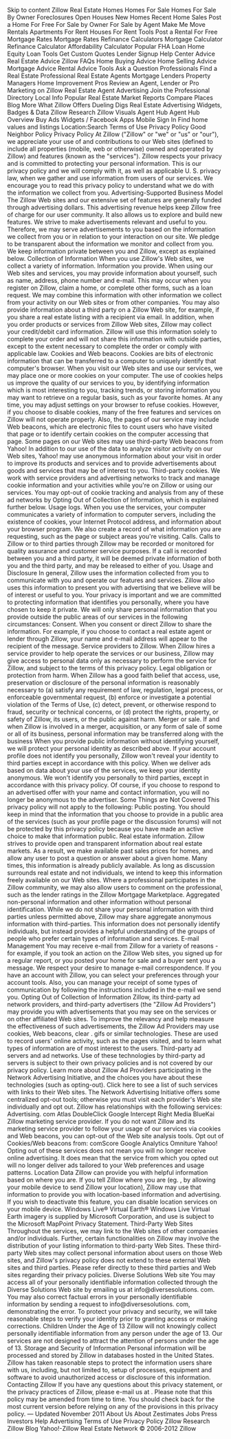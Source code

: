 Skip to content Zillow Real Estate Homes Homes For Sale Homes For Sale By Owner Foreclosures Open Houses New Homes Recent Home Sales Post a Home For Free For Sale by Owner For Sale by Agent Make Me Move Rentals Apartments For Rent Houses For Rent Tools Post a Rental For Free Mortgage Rates Mortgage Rates Refinance Calculators Mortgage Calculator Refinance Calculator Affordability Calculator Popular FHA Loan Home Equity Loan Tools Get Custom Quotes Lender Signup Help Center Advice Real Estate Advice Zillow FAQs Home Buying Advice Home Selling Advice Mortgage Advice Rental Advice Tools Ask a Question Professionals Find a Real Estate Professional Real Estate Agents Mortgage Lenders Property Managers Home Improvement Pros Review an Agent, Lender or Pro Marketing on Zillow Real Estate Agent Advertising Join the Professional Directory Local Info Popular Real Estate Market Reports Compare Places Blog More What Zillow Offers Dueling Digs Real Estate Advertising Widgets, Badges & Data Zillow Research Zillow Visuals Agent Hub Agent Hub Overview Buy Ads Widgets / Facebook Apps Mobile Sign In Find home values and listings Location:Search Terms of Use Privacy Policy Good Neighbor Policy Privacy Policy At Zillow ("Zillow" or "we" or "us" or "our"), we appreciate your use of and contributions to our Web sites (defined to include all properties (mobile, web or otherwise) owned and operated by Zillow) and features (known as the "services"). Zillow respects your privacy and is committed to protecting your personal information. This is our privacy policy and we will comply with it, as well as applicable U. S. privacy law, when we gather and use information from users of our services. We encourage you to read this privacy policy to understand what we do with the information we collect from you. Advertising-Supported Business Model The Zillow Web sites and our extensive set of features are generally funded through advertising dollars. This advertising revenue helps keep Zillow free of charge for our user community. It also allows us to explore and build new features. We strive to make advertisements relevant and useful to you. Therefore, we may serve advertisements to you based on the information we collect from you or in relation to your interaction on our site. We pledge to be transparent about the information we monitor and collect from you. We keep information private between you and Zillow, except as explained below. Collection of Information When you use Zillow's Web sites, we collect a variety of information. Information you provide. When using our Web sites and services, you may provide information about yourself, such as name, address, phone number and e-mail. This may occur when you register on Zillow, claim a home, or complete other forms, such as a loan request. We may combine this information with other information we collect from your activity on our Web sites or from other companies. You may also provide information about a third party on a Zillow Web site, for example, if you share a real estate listing with a recipient via email. In addition, when you order products or services from Zillow Web sites, Zillow may collect your credit/debit card information. Zillow will use this information solely to complete your order and will not share this information with outside parties, except to the extent necessary to complete the order or comply with applicable law. Cookies and Web beacons. Cookies are bits of electronic information that can be transferred to a computer to uniquely identify that computer's browser. When you visit our Web sites and use our services, we may place one or more cookies on your computer. The use of cookies helps us improve the quality of our services to you, by identifying information which is most interesting to you, tracking trends, or storing information you may want to retrieve on a regular basis, such as your favorite homes. At any time, you may adjust settings on your browser to refuse cookies. However, if you choose to disable cookies, many of the free features and services on Zillow will not operate properly. Also, the pages of our service may include Web beacons, which are electronic files to count users who have visited that page or to identify certain cookies on the computer accessing that page. Some pages on our Web sites may use third-party Web beacons from Yahoo! In addition to our use of the data to analyze visitor activity on our Web sites, Yahoo! may use anonymous information about your visit in order to improve its products and services and to provide advertisements about goods and services that may be of interest to you. Third-party cookies. We work with service providers and advertising networks to track and manage cookie information and your activities while you're on Zillow or using our services. You may opt-out of cookie tracking and analysis from any of these ad networks by Opting Out of Collection of Information, which is explained further below. Usage logs. When you use the services, your computer communicates a variety of information to computer servers, including the existence of cookies, your Internet Protocol address, and information about your browser program. We also create a record of what information you are requesting, such as the page or subject areas you're visiting. Calls. Calls to Zillow or to third parties through Zillow may be recorded or monitored for quality assurance and customer service purposes. If a call is recorded between you and a third party, it will be deemed private information of both you and the third party, and may be released to either of you. Usage and Disclosure In general, Zillow uses the information collected from you to communicate with you and operate our features and services. Zillow also uses this information to present you with advertising that we believe will be of interest or useful to you. Your privacy is important and we are committed to protecting information that identifies you personally, where you have chosen to keep it private. We will only share personal information that you provide outside the public areas of our services in the following circumstances: Consent. When you consent or direct Zillow to share the information. For example, if you choose to contact a real estate agent or lender through Zillow, your name and e-mail address will appear to the recipient of the message. Service providers to Zillow. When Zillow hires a service provider to help operate the services or our business, Zillow may give access to personal data only as necessary to perform the service for Zillow, and subject to the terms of this privacy policy. Legal obligation or protection from harm. When Zillow has a good faith belief that access, use, preservation or disclosure of the personal information is reasonably necessary to (a) satisfy any requirement of law, regulation, legal process, or enforceable governmental request, (b) enforce or investigate a potential violation of the Terms of Use, (c) detect, prevent, or otherwise respond to fraud, security or technical concerns, or (d) protect the rights, property, or safety of Zillow, its users, or the public against harm. Merger or sale. If and when Zillow is involved in a merger, acquisition, or any form of sale of some or all of its business, personal information may be transferred along with the business When you provide public information without identifying yourself, we will protect your personal identity as described above. If your account profile does not identify you personally, Zillow won't reveal your identity to third parties except in accordance with this policy. When we deliver ads based on data about your use of the services, we keep your identity anonymous. We won't identify you personally to third parties, except in accordance with this privacy policy. Of course, if you choose to respond to an advertised offer with your name and contact information, you will no longer be anonymous to the advertiser. Some Things are Not Covered This privacy policy will not apply to the following: Public posting. You should keep in mind that the information that you choose to provide in a public area of the services (such as your profile page or the discussion forums) will not be protected by this privacy policy because you have made an active choice to make that information public. Real estate information. Zillow strives to provide open and transparent information about real estate markets. As a result, we make available past sales prices for homes, and allow any user to post a question or answer about a given home. Many times, this information is already publicly available. As long as discussion surrounds real estate and not individuals, we intend to keep this information freely available on our Web sites. Where a professional participates in the Zillow community, we may also allow users to comment on the professional, such as the lender ratings in the Zillow Mortgage Marketplace. Aggregated non-personal information and other information without personal identification. While we do not share your personal information with third parties unless permitted above, Zillow may share aggregate anonymous information with third-parties. This information does not personally identify individuals, but instead provides a helpful understanding of the groups of people who prefer certain types of information and services. E-mail Management You may receive e-mail from Zillow for a variety of reasons - for example, if you took an action on the Zillow Web sites, you signed up for a regular report, or you posted your home for sale and a buyer sent you a message. We respect your desire to manage e-mail correspondence. If you have an account with Zillow, you can select your preferences through your account tools. Also, you can manage your receipt of some types of communication by following the instructions included in the e-mail we send you. Opting Out of Collection of Information Zillow, its third-party ad network providers, and third-party advertisers (the "Zillow Ad Providers") may provide you with advertisements that you may see on the services or on other affiliated Web sites. To improve the relevancy and help measure the effectiveness of such advertisements, the Zillow Ad Providers may use cookies, Web beacons, clear . gifs or similar technologies. These are used to record users' online activity, such as the pages visited, and to learn what types of information are of most interest to the users. Third-party ad servers and ad networks. Use of these technologies by third-party ad servers is subject to their own privacy policies and is not covered by our privacy policy. Learn more about Zillow Ad Providers participating in the Network Advertising Initiative, and the choices you have about these technologies (such as opting-out). Click here to see a list of such services with links to their Web sites. The Network Advertising Initiative offers some centralized opt-out tools; otherwise you must visit each provider's Web site individually and opt out. Zillow has relationships with the following services: Advertising. com Atlas DoubleClick Google Intercept Right Media BlueKai Zillow marketing service provider. If you do not want Zillow and its marketing service provider to follow your usage of our services via cookies and Web beacons, you can opt-out of the Web site analysis tools. Opt out of Cookies/Web beacons from: comScore Google Analytics Omniture Yahoo! Opting out of these services does not mean you will no longer receive online advertising. It does mean that the service from which you opted out will no longer deliver ads tailored to your Web preferences and usage patterns. Location Data Zillow can provide you with helpful information based on where you are. If you tell Zillow where you are (eg. , by allowing your mobile device to send Zillow your location), Zillow may use that information to provide you with location-based information and advertising. If you wish to deactivate this feature, you can disable location services on your mobile device. Windows Live® Virtual Earth® Windows Live Virtual Earth imagery is supplied by Microsoft Corporation, and use is subject to the Microsoft MapPoint Privacy Statement. Third-Party Web Sites Throughout the services, we may link to the Web sites of other companies and/or individuals. Further, certain functionalities on Zillow may involve the distribution of your listing information to third-party Web Sites. These third-party Web sites may collect personal information about users on those Web sites, and Zillow's privacy policy does not extend to these external Web sites and third parties. Please refer directly to these third parties and Web sites regarding their privacy policies. Diverse Solutions Web site You may access all of your personally identifiable information collected through the Diverse Solutions Web site by emailing us at info@diversesolutions. com. You may also correct factual errors in your personally identifiable information by sending a request to info@diversesolutions. com, demonstrating the error. To protect your privacy and security, we will take reasonable steps to verify your identity prior to granting access or making corrections. Children Under the Age of 13 Zillow will not knowingly collect personally identifiable information from any person under the age of 13. Our services are not designed to attract the attention of persons under the age of 13. Storage and Security of Information Personal information will be processed and stored by Zillow in databases hosted in the United States. Zillow has taken reasonable steps to protect the information users share with us, including, but not limited to, setup of processes, equipment and software to avoid unauthorized access or disclosure of this information. Contacting Zillow If you have any questions about this privacy statement, or the privacy practices of Zillow, please e-mail us at . Please note that this policy may be amended from time to time. You should check back for the most current version before relying on any of the provisions in this privacy policy. — Updated November 2011 About Us About Zestimates Jobs Press Investors Help Advertising Terms of Use Privacy Policy Zillow Research Zillow Blog Yahoo!-Zillow Real Estate Network © 2006-2012 Zillow